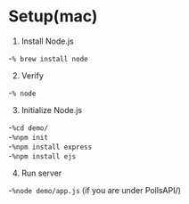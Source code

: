 # Setup(mac)

1. Install Node.js

-`% brew install node`

2. Verify

-`% node`

3. Initialize Node.js

-`%cd demo/`  
-`%npm init`  
-`%npm install express`  
-`%npm install ejs`

4. Run server

-`%node demo/app.js` (if you are under PollsAPI/)
